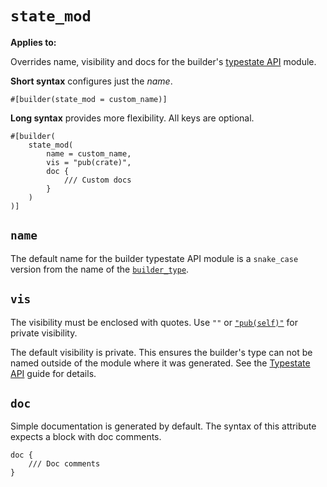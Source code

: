 # `state_mod`

**Applies to:** <Badge text="structs"/> <Badge text="functions"/> <Badge text="methods"/>

Overrides name, visibility and docs for the builder's [typestate API](../../../guide/typestate-api) module.

**Short syntax** configures just the _name_.

```attr
#[builder(state_mod = custom_name)]
```

**Long syntax** provides more flexibility. All keys are optional.

```attr
#[builder(
    state_mod(
        name = custom_name,
        vis = "pub(crate)",
        doc {
            /// Custom docs
        }
    )
)]
```

## `name`

The default name for the builder typestate API module is a `snake_case` version from the name of the [`builder_type`](./builder_type#name).

## `vis`

The visibility must be enclosed with quotes. Use `""` or [`"pub(self)"`](https://doc.rust-lang.org/reference/visibility-and-privacy.html#pubin-path-pubcrate-pubsuper-and-pubself) for private visibility.

The default visibility is private. This ensures the builder's type can not be named outside of the module where it was generated. See the [Typestate API](../../../guide/typestate-api) guide for details.

## `doc`

Simple documentation is generated by default. The syntax of this attribute expects a block with doc comments.

```attr
doc {
    /// Doc comments
}
```
